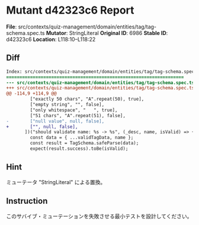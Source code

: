 # Mutant d42323c6 Report

**File**: src/contexts/quiz-management/domain/entities/tag/tag-schema.spec.ts
**Mutator**: StringLiteral
**Original ID**: 6986
**Stable ID**: d42323c6
**Location**: L118:10–L118:22

## Diff

```diff
Index: src/contexts/quiz-management/domain/entities/tag/tag-schema.spec.ts
===================================================================
--- src/contexts/quiz-management/domain/entities/tag/tag-schema.spec.ts	original
+++ src/contexts/quiz-management/domain/entities/tag/tag-schema.spec.ts	mutated #6986
@@ -114,9 +114,9 @@
         ["exactly 50 chars", "A".repeat(50), true],
         ["empty string", "", false],
         ["only whitespace", "   ", true],
         ["51 chars", "A".repeat(51), false],
-        ["null value", null, false],
+        ["", null, false],
       ])("should validate name: %s -> %s", (_desc, name, isValid) => {
         const data = { ...validTagData, name };
         const result = TagSchema.safeParse(data);
         expect(result.success).toBe(isValid);
```

## Hint

ミューテータ "StringLiteral" による置換。

## Instruction

このサバイブ・ミューテーションを失敗させる最小テストを設計してください。
